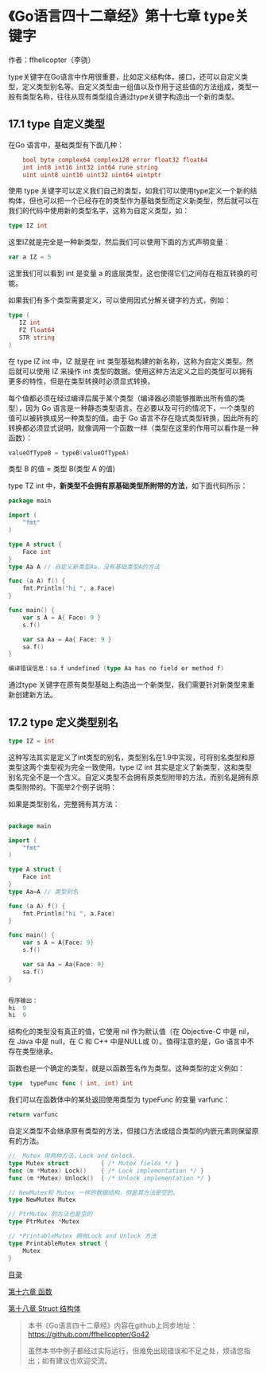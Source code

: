 # 《Go语言四十二章经》第十七章 type关键字

作者：ffhelicopter（李骁）

type关键字在Go语言中作用很重要，比如定义结构体，接口，还可以自定义类型，定义类型别名等。自定义类型由一组值以及作用于这些值的方法组成，类型一般有类型名称，往往从现有类型组合通过type关键字构造出一个新的类型。

## 17.1 type 自定义类型

在Go 语言中，基础类型有下面几种：

```go
    bool byte complex64 complex128 error float32 float64
    int int8 int16 int32 int64 rune string
    uint uint8 uint16 uint32 uint64 uintptr
```

使用 type 关键字可以定义我们自己的类型，如我们可以使用type定义一个新的结构体，但也可以把一个已经存在的类型作为基础类型而定义新类型，然后就可以在我们的代码中使用新的类型名字，这称为自定义类型，如：

```go
type IZ int
```

这里IZ就是完全是一种新类型，然后我们可以使用下面的方式声明变量：

```go
var a IZ = 5
```

这里我们可以看到 int 是变量 a 的底层类型，这也使得它们之间存在相互转换的可能。

如果我们有多个类型需要定义，可以使用因式分解关键字的方式，例如：

```go
type (
   IZ int
   FZ float64
   STR string
)
```

在 type IZ int 中，IZ 就是在 int 类型基础构建的新名称，这称为自定义类型。然后就可以使用 IZ 来操作 int 类型的数据。使用这种方法定义之后的类型可以拥有更多的特性，但是在类型转换时必须显式转换。

每个值都必须在经过编译后属于某个类型（编译器必须能够推断出所有值的类型），因为 Go 语言是一种静态类型语言。在必要以及可行的情况下，一个类型的值可以被转换成另一种类型的值。由于 Go 语言不存在隐式类型转换，因此所有的转换都必须显式说明，就像调用一个函数一样（类型在这里的作用可以看作是一种函数）：

```go
valueOfTypeB = typeB(valueOfTypeA)
```
类型 B 的值 = 类型 B(类型 A 的值)

type TZ int 中，**新类型不会拥有原基础类型所附带的方法**，如下面代码所示：

```go
package main

import (
	"fmt"
)

type A struct {
	Face int
}
type Aa A // 自定义新类型Aa，没有基础类型A的方法

func (a A) f() {
	fmt.Println("hi ", a.Face)
}

func main() {
	var s A = A{ Face: 9 }
	s.f()

	var sa Aa = Aa{ Face: 9 }
	sa.f()
}
```

```go
编译错误信息：sa.f undefined (type Aa has no field or method f)
```

通过type 关键字在原有类型基础上构造出一个新类型，我们需要针对新类型来重新创建新方法。


## 17.2 type 定义类型别名

```go
type IZ = int 
```

这种写法其实是定义了int类型的别名，类型别名在1.9中实现，可将别名类型和原类型这两个类型视为完全一致使用。type IZ int 其实是定义了新类型，这和类型别名完全不是一个含义。自定义类型不会拥有原类型附带的方法，而别名是拥有原类型附带的。下面举2个例子说明：

如果是类型别名，完整拥有其方法：

```go

package main

import (
	"fmt"
)

type A struct {
	Face int
}
type Aa=A // 类型别名

func (a A) f() {
	fmt.Println("hi ", a.Face)
}

func main() {
	var s A = A{Face: 9}
	s.f()

	var sa Aa = Aa{Face: 9}
	sa.f()
}


程序输出：
hi  9
hi  9
```

结构化的类型没有真正的值，它使用 nil 作为默认值（在 Objective-C 中是 nil，在 Java 中是 null，在 C 和 C++ 中是NULL或 0）。值得注意的是，Go 语言中不存在类型继承。

函数也是一个确定的类型，就是以函数签名作为类型。这种类型的定义例如：

```go
type  typeFunc func ( int, int) int 
```

我们可以在函数体中的某处返回使用类型为 typeFunc 的变量 varfunc：

```go
return varfunc
```

自定义类型不会继承原有类型的方法，但接口方法或组合类型的内嵌元素则保留原有的方法。

```go
//  Mutex 用两种方法，Lock and Unlock。
type Mutex struct         { /* Mutex fields */ }
func (m *Mutex) Lock()    { /* Lock implementation */ }
func (m *Mutex) Unlock()  { /* Unlock implementation */ }

// NewMutex和 Mutex 一样的数据结构，但是其方法是空的。
type NewMutex Mutex

// PtrMutex 的方法也是空的
type PtrMutex *Mutex

// *PrintableMutex 拥有Lock and Unlock 方法
type PrintableMutex struct {
    Mutex
}
```


[目录](https://github.com/ffhelicopter/Go42/blob/master/SUMMARY.md)

[第十六章 函数](https://github.com/ffhelicopter/Go42/blob/master/content/42_16_function.md)

[第十八章 Struct 结构体](https://github.com/ffhelicopter/Go42/blob/master/content/42_18_struct.md)



>本书《Go语言四十二章经》内容在github上同步地址：https://github.com/ffhelicopter/Go42
>
>
>虽然本书中例子都经过实际运行，但难免出现错误和不足之处，烦请您指出；如有建议也欢迎交流。


